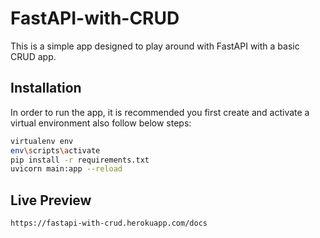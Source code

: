 # FastAPI-with-CRUD

This is a simple app designed to play around with FastAPI with a basic CRUD app.


## Installation
In order to run the app, it is recommended you first create and activate a virtual environment also follow below steps:
```bash
virtualenv env
env\scripts\activate
pip install -r requirements.txt
uvicorn main:app --reload
```

## Live Preview
```bash
https://fastapi-with-crud.herokuapp.com/docs
```